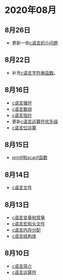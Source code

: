 #  2020年08月

## 8月26日
+ 更新一些[c语言的小问题](/c/question.html)

## 8月22日
+ 补充[c语言字符串函数](/c/array.html#字符数组)。

## 8月16日
+ [c语言循环](/c/circulate.html)
+ [c语言数组](/c/array.html)
+ [c语言指针](/c/pointer.html)
+ 更新[c语言运算符优先级](/c/优先级.html)
+ [c语言位运算](/c/bitwise.html)

## 8月15日
+ [printf和scanf函数](/c/prisca.html)

## 8月14日
+ [c语言文件](/c/file.html)


## 8月13日
+ [c语言变量和常量](/c/varcon.html)
+ [c语言宏和头文件](/c/varcon.html)
+ [c语言内存分配](/c/allocation.html)
+ [c语言结构体](/c/struct.html)

## 8月10日
+ [c语言简介](/c/)
+ [c语言运算符](/c/operator.html)
